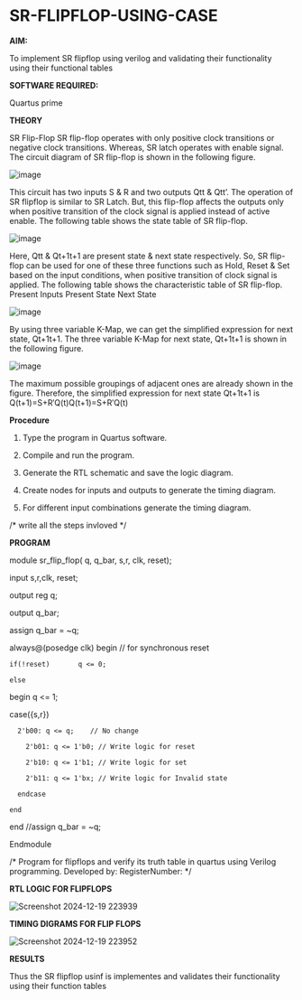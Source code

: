 # SR-FLIPFLOP-USING-CASE

**AIM:**

To implement  SR flipflop using verilog and validating their functionality using their functional tables

**SOFTWARE REQUIRED:**

Quartus prime

**THEORY**

SR Flip-Flop SR flip-flop operates with only positive clock transitions or negative clock transitions. Whereas, SR latch operates with enable signal. The circuit diagram of SR flip-flop is shown in the following figure.

![image](https://github.com/naavaneetha/SR-FLIPFLOP-USING-CASE/assets/154305477/0f710028-ad52-4d3e-9276-8714cf023a25)

 
This circuit has two inputs S & R and two outputs Qtt & Qtt’. The operation of SR flipflop is similar to SR Latch. But, this flip-flop affects the outputs only when positive transition of the clock signal is applied instead of active enable. The following table shows the state table of SR flip-flop.

![image](https://github.com/naavaneetha/SR-FLIPFLOP-USING-CASE/assets/154305477/dabfc4f4-87e3-4cbc-9472-f89ee1b5ed30)

 
Here, Qtt & Qt+1t+1 are present state & next state respectively. So, SR flip-flop can be used for one of these three functions such as Hold, Reset & Set based on the input conditions, when positive transition of clock signal is applied. The following table shows the characteristic table of SR flip-flop. Present Inputs Present State Next State

![image](https://github.com/naavaneetha/SR-FLIPFLOP-USING-CASE/assets/154305477/dd90d16c-aec5-4290-a586-e2346b1e9eb5)

 
By using three variable K-Map, we can get the simplified expression for next state, Qt+1t+1. The three variable K-Map for next state, Qt+1t+1 is shown in the following figure.

![image](https://github.com/naavaneetha/SR-FLIPFLOP-USING-CASE/assets/154305477/473efad6-d70b-4ca7-aeb7-898bbfca319f)

 
The maximum possible groupings of adjacent ones are already shown in the figure. Therefore, the simplified expression for next state Qt+1t+1 is Q(t+1)=S+R′Q(t)Q(t+1)=S+R′Q(t)

**Procedure**

1. Type the program in Quartus software.

2. Compile and run the program.

3. Generate the RTL schematic and save the logic diagram.

4. Create nodes for inputs and outputs to generate the timing diagram.

5. For different input combinations generate the timing diagram.

/* write all the steps invloved */

**PROGRAM**

module sr_flip_flop(
q, q_bar, s,r, clk, reset);

  input s,r,clk, reset;
  
  output reg q;
  
  output q_bar;
  
  assign q_bar = ~q;
 
  always@(posedge clk) begin // for synchronous reset
  
    if(!reset)       q <= 0;
    
    else 
    
  begin				q <= 1;
	

  case({s,r})    
	 
      2'b00: q <= q;    // No change
      
        2'b01: q <= 1'b0; // Write logic for reset
        
        2'b10: q <= 1'b1; // Write logic for set
        
        2'b11: q <= 1'bx; // Write logic for Invalid state
     
      endcase
    
    end
  
  end
  //assign q_bar = ~q;
  
Endmodule 


/* Program for flipflops and verify its truth table in quartus using Verilog programming. Developed by: RegisterNumber:
*/

**RTL LOGIC FOR FLIPFLOPS**

![Screenshot 2024-12-19 223939](https://github.com/user-attachments/assets/522eb59b-2032-40e0-bec6-12d9d4a2b8b7)



**TIMING DIGRAMS FOR FLIP FLOPS**

![Screenshot 2024-12-19 223952](https://github.com/user-attachments/assets/4b100f61-cb76-4dc5-8329-f4fd27e72913)




**RESULTS**

Thus the SR flipflop  usinf is implementes and validates their functionality using their function tables
